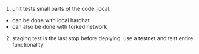 1. unit tests small parts of the code. local.

-   can be done with local hardhat
-   can also be done with forked network

2. staging test is the last stop before deplying. use a testnet and test entire functionality.
